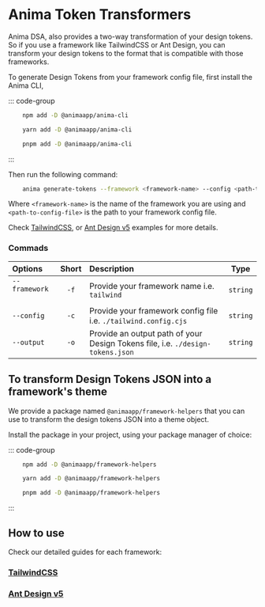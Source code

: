 # Anima Token Transformers

Anima DSA, also provides a two-way transformation of your design tokens.
So if you use a framework like TailwindCSS or Ant Design, you can transform your design tokens to the format that is compatible with those frameworks.

To generate Design Tokens from your framework config file, first install the Anima CLI,

::: code-group

```sh [npm]
    npm add -D @animaapp/anima-cli
```

```sh [yarn]
    yarn add -D @animaapp/anima-cli
```

```sh [pnpm]
    pnpm add -D @animaapp/anima-cli
```

:::

Then run the following command:

```sh
    anima generate-tokens --framework <framework-name> --config <path-to-config-file>
```

Where `<framework-name>` is the name of the framework you are using and `<path-to-config-file>` is the path to your framework config file.

Check [TailwindCSS](/guide/design-tokens-tailwind), or [Ant Design v5](/guide/design-tokens-ant-design) examples for more details.

### Commads

| Options       | Short | Description                                                                    |   Type   |
| :------------ | :---: | :----------------------------------------------------------------------------- | :------: |
| `--framework` &nbsp;&nbsp;&nbsp;| `-f`  | Provide your framework name i.e. `tailwind`                                    | `string` |
| `--config`    | `-c`  | Provide your framework config file i.e. `./tailwind.config.cjs`                | `string` |
| `--output`    | `-o`  | Provide an output path of your Design Tokens file, i.e. `./design-tokens.json` | `string` |

## To transform Design Tokens JSON into a framework's theme

We provide a package named `@animaapp/framework-helpers` that you can use to transform the design tokens JSON into a theme object.

Install the package in your project, using your package manager of choice:

::: code-group

```sh [npm]
    npm add -D @animaapp/framework-helpers
```

```sh [yarn]
    yarn add -D @animaapp/framework-helpers
```

```sh [pnpm]
    pnpm add -D @animaapp/framework-helpers
```

:::

## How to use

Check our detailed guides for each framework:

### [TailwindCSS](/guide/design-tokens-tailwind)

### [Ant Design v5](/guide/design-tokens-ant-design)
